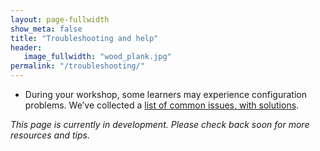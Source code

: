 ```yaml
---
layout: page-fullwidth
show_meta: false
title: "Troubleshooting and help"
header:
   image_fullwidth: "wood_plank.jpg"
permalink: "/troubleshooting/"
---
```



- During your workshop, some learners may experience configuration problems. We’ve collected a [list of common issues, with solutions](https://github.com/swcarpentry/workshop-template/wiki/Configuration-Problems-and-Solutions).  

*This page is currently in development. Please check back soon for more resources and tips.*